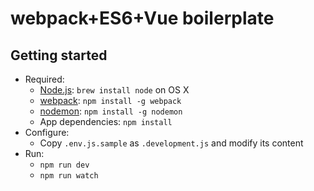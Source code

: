 # webpack+ES6+Vue boilerplate

## Getting started

* Required:
    * [Node.js](http://nodejs.org): `brew install node` on OS X
    * [webpack](https://webpack.github.io): `npm install -g webpack`
    * [nodemon](https://github.com/remy/nodemon): `npm install -g nodemon`
    * App dependencies: `npm install`
* Configure:
    * Copy `.env.js.sample` as `.development.js` and modify its content
* Run:
	* `npm run dev`
    * `npm run watch`
